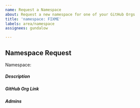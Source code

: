 ```yaml
---
name: Request a Namespace
about: Request a new namespace for one of your GitHub Orgs
title: 'namespace: FIXME'
labels: area/namespace
assignees: gundalow

---
```


## Namespace Request
Namespace: 

##### Description
<!--- One line description, will be visible in Galaxy--->

##### GitHub Org Link
<!--- Please provide us with a link to your GitHub org -->

##### Admins
<!--- Please provide us with a list of Galaxy users who you would like to set up as admins on this namespace -->
